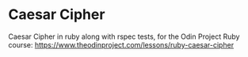 # Caesar Cipher
Caesar Cipher in ruby along with rspec tests, for the Odin Project Ruby course: https://www.theodinproject.com/lessons/ruby-caesar-cipher